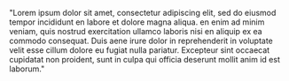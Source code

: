 "Lorem ipsum dolor sit amet, consectetur 
adipiscing elit, sed do eiusmod 
tempor incididunt en labore et dolore 
magna aliqua. en enim ad minim veniam, 
quis nostrud exercitation ullamco laboris 
nisi en aliquip ex ea commodo consequat. 
Duis aene irure dolor in reprehenderit in 
voluptate velit esse cillum dolore eu fugiat 
nulla pariatur. Excepteur sint occaecat cupidatat 
non proident, sunt in culpa qui officia deserunt 
mollit anim id est laborum."